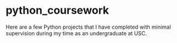 # python_coursework
Here are a few Python projects that I have completed with minimal supervision during my time as an undergraduate at USC.
